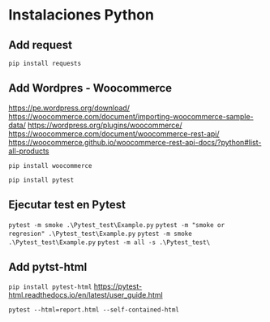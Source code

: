 
# Instalaciones Python

## Add request
```pip install requests```

## Add Wordpres - Woocommerce
https://pe.wordpress.org/download/
https://woocommerce.com/document/importing-woocommerce-sample-data/
https://wordpress.org/plugins/woocommerce/
https://woocommerce.com/document/woocommerce-rest-api/
https://woocommerce.github.io/woocommerce-rest-api-docs/?python#list-all-products

```pip install woocommerce```


```pip install pytest```

## Ejecutar test en Pytest
```pytest -m smoke .\Pytest_test\Example.py```
```pytest -m "smoke or regresion" .\Pytest_test\Example.py```
```pytest -m smoke .\Pytest_test\Example.py```
```pytest -m all -s .\Pytest_test\```

## Add pytst-html
```pip install pytest-html```
https://pytest-html.readthedocs.io/en/latest/user_guide.html

```pytest --html=report.html --self-contained-html```


